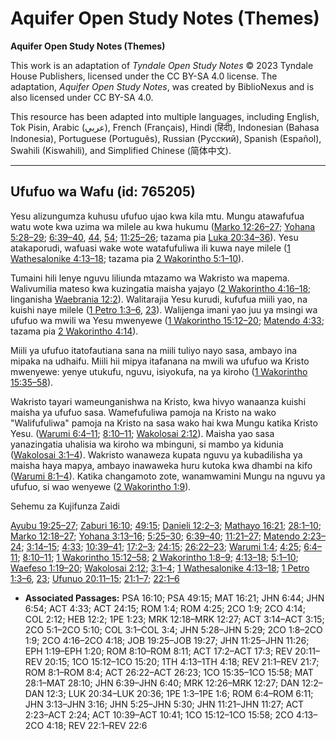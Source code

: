 # Aquifer Open Study Notes (Themes)

**Aquifer Open Study Notes (Themes)**

This work is an adaptation of *Tyndale Open Study Notes* © 2023 Tyndale House Publishers, licensed under the CC BY\-SA 4\.0 license. The adaptation, *Aquifer Open Study Notes*, was created by BiblioNexus and is also licensed under CC BY\-SA 4\.0\.

This resource has been adapted into multiple languages, including English, Tok Pisin, Arabic (عربي), French (Français), Hindi (हिंदी), Indonesian (Bahasa Indonesia), Portuguese (Português), Russian (Русский), Spanish (Español), Swahili (Kiswahili), and Simplified Chinese (简体中文).



--------------------------------

## Ufufuo wa Wafu (id: 765205)

Yesu alizungumza kuhusu ufufuo ujao kwa kila mtu. Mungu atawafufua watu wote kwa uzima wa milele au kwa hukumu ([Marko 12:26–27](https://ref.ly/Mark12:26-Mark12:27); [Yohana 5:28–29](https://ref.ly/John5:28-John5:29); [6:39–40](https://ref.ly/John6:39-John6:40), [44](https://ref.ly/John6:44), [54](https://ref.ly/John6:54); [11:25–26](https://ref.ly/John11:25-John11:26); tazama pia [Luka 20:34–36](https://ref.ly/Luke20:34-Luke20:36)). Yesu atakaporudi, wafuasi wake wote watafufuliwa ili kuwa naye milele ([1 Wathesalonike 4:13–18](https://ref.ly/1Thess4:13-1Thess4:18); tazama pia [2 Wakorintho 5:1–10](https://ref.ly/2Cor5:1-2Cor5:10)).

Tumaini hili lenye nguvu liliunda mtazamo wa Wakristo wa mapema. Walivumilia mateso kwa kuzingatia maisha yajayo ([2 Wakorintho 4:16–18](https://ref.ly/2Cor4:16-2Cor4:18); linganisha [Waebrania 12:2](https://ref.ly/Heb12:2)). Walitarajia Yesu kurudi, kufufua miili yao, na kuishi naye milele ([1 Petro 1:3–6](https://ref.ly/1Pet1:3-1Pet1:6), [23](https://ref.ly/1Pet1:23)). Walijenga imani yao juu ya msingi wa ufufuo wa mwili wa Yesu mwenyewe ([1 Wakorintho 15:12–20](https://ref.ly/1Cor15:12-1Cor15:20); [Matendo 4:33](https://ref.ly/Acts4:33); tazama pia [2 Wakorintho 4:14](https://ref.ly/2Cor4:14)).

Miili ya ufufuo itatofautiana sana na miili tuliyo nayo sasa, ambayo ina mipaka na udhaifu. Miili hii mipya itafanana na mwili wa ufufuo wa Kristo mwenyewe: yenye utukufu, nguvu, isiyokufa, na ya kiroho ([1 Wakorintho 15:35–58](https://ref.ly/1Cor15:35-1Cor15:58)).

Wakristo tayari wameunganishwa na Kristo, kwa hivyo wanaanza kuishi maisha ya ufufuo sasa. Wamefufuliwa pamoja na Kristo na wako "Walifufuliwa" pamoja na Kristo na sasa wako hai kwa Mungu katika Kristo Yesu. ([Warumi 6:4–11](https://ref.ly/Rom6:4-Rom6:11); [8:10–11](https://ref.ly/Rom8:10-Rom8:11); [Wakolosai 2:12](https://ref.ly/Col2:12)). Maisha yao sasa yanazingatia uhalisia wa kiroho wa mbinguni, si mambo ya kidunia ([Wakolosai 3:1–4](https://ref.ly/Col3:1-Col3:4)). Wakristo wanaweza kupata nguvu ya kubadilisha ya maisha haya mapya, ambayo inawaweka huru kutoka kwa dhambi na kifo ([Warumi 8:1–4](https://ref.ly/Rom8:1-Rom8:4)). Katika changamoto zote, wanamwamini Mungu na nguvu ya ufufuo, si wao wenyewe ([2 Wakorintho 1:9](https://ref.ly/2Cor1:9)).

Sehemu za Kujifunza Zaidi

[Ayubu 19:25–27](https://ref.ly/Job19:25-Job19:27); [Zaburi 16:10](https://ref.ly/Ps16:10); [49:15](https://ref.ly/Ps49:15); [Danieli 12:2–3](https://ref.ly/Dan12:2-Dan12:3); [Mathayo 16:21](https://ref.ly/Matt16:21); [28:1–10](https://ref.ly/Matt28:1-Matt28:10); [Marko 12:18–27](https://ref.ly/Mark12:18-Mark12:27); [Yohana 3:13–16](https://ref.ly/John3:13-John3:16); [5:25–30](https://ref.ly/John5:25-John5:30); [6:39–40](https://ref.ly/John6:39-John6:40); [11:21–27](https://ref.ly/John11:21-John11:27); [Matendo 2:23–24](https://ref.ly/Acts2:23-Acts2:24); [3:14–15](https://ref.ly/Acts3:14-Acts3:15); [4:33](https://ref.ly/Acts4:33); [10:39–41](https://ref.ly/Acts10:39-Acts10:41); [17:2–3](https://ref.ly/Acts17:2-Acts17:3); [24:15](https://ref.ly/Acts24:15); [26:22–23](https://ref.ly/Acts26:22-Acts26:23); [Warumi 1:4](https://ref.ly/Rom1:4); [4:25](https://ref.ly/Rom4:25); [6:4–11](https://ref.ly/Rom6:4-Rom6:11); [8:10–11](https://ref.ly/Rom8:10-Rom8:11); [1 Wakorintho 15:12–58](https://ref.ly/1Cor15:12-1Cor15:58); [2 Wakorintho 1:8–9](https://ref.ly/2Cor1:8-2Cor1:9); [4:13–18](https://ref.ly/2Cor4:13-2Cor4:18); [5:1–10](https://ref.ly/2Cor5:1-2Cor5:10); [Waefeso 1:19–20](https://ref.ly/Eph1:19-Eph1:20); [Wakolosai 2:12](https://ref.ly/Col2:12); [3:1–4](https://ref.ly/Col3:1-Col3:4); [1 Wathesalonike 4:13–18](https://ref.ly/1Thess4:13-1Thess4:18); [1 Petro 1:3–6](https://ref.ly/1Pet1:3-1Pet1:6), [23](https://ref.ly/1Pet1:23); [Ufunuo 20:11–15](https://ref.ly/Rev20:11-Rev20:15); [21:1–7](https://ref.ly/Rev21:1-Rev21:7); [22:1–6](https://ref.ly/Rev22:1-Rev22:6)

* **Associated Passages:** PSA 16:10; PSA 49:15; MAT 16:21; JHN 6:44; JHN 6:54; ACT 4:33; ACT 24:15; ROM 1:4; ROM 4:25; 2CO 1:9; 2CO 4:14; COL 2:12; HEB 12:2; 1PE 1:23; MRK 12:18–MRK 12:27; ACT 3:14–ACT 3:15; 2CO 5:1–2CO 5:10; COL 3:1–COL 3:4; JHN 5:28–JHN 5:29; 2CO 1:8–2CO 1:9; 2CO 4:16–2CO 4:18; JOB 19:25–JOB 19:27; JHN 11:25–JHN 11:26; EPH 1:19–EPH 1:20; ROM 8:10–ROM 8:11; ACT 17:2–ACT 17:3; REV 20:11–REV 20:15; 1CO 15:12–1CO 15:20; 1TH 4:13–1TH 4:18; REV 21:1–REV 21:7; ROM 8:1–ROM 8:4; ACT 26:22–ACT 26:23; 1CO 15:35–1CO 15:58; MAT 28:1–MAT 28:10; JHN 6:39–JHN 6:40; MRK 12:26–MRK 12:27; DAN 12:2–DAN 12:3; LUK 20:34–LUK 20:36; 1PE 1:3–1PE 1:6; ROM 6:4–ROM 6:11; JHN 3:13–JHN 3:16; JHN 5:25–JHN 5:30; JHN 11:21–JHN 11:27; ACT 2:23–ACT 2:24; ACT 10:39–ACT 10:41; 1CO 15:12–1CO 15:58; 2CO 4:13–2CO 4:18; REV 22:1–REV 22:6

